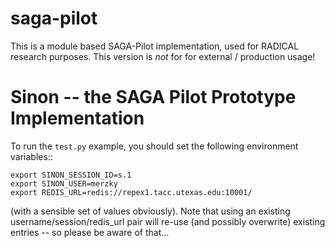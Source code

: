 saga-pilot
==========

This is a module based SAGA-Pilot implementation, used for RADICAL research
purposes.  This version is *not* for for external / production usage!


# Sinon -- the SAGA Pilot Prototype Implementation

To run the `test.py` example, you should set the following environment
variables::

    export SINON_SESSION_ID=s.1
    export SINON_USER=merzky
    export REDIS_URL=redis://repex1.tacc.utexas.edu:10001/

(with a sensible set of values obviously).  Note that using an existing
username/session/redis_url pair will re-use (and possibly overwrite) existing
entries -- so please be aware of that...

